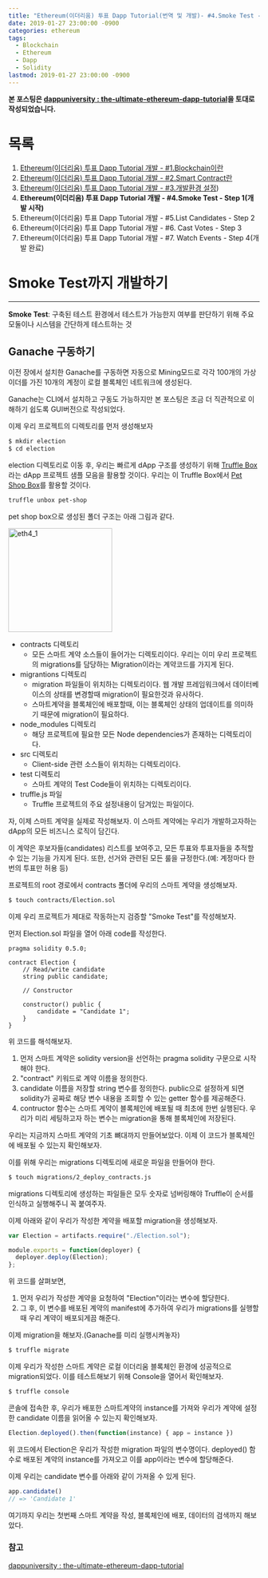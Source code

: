 ```yaml
---
title: "Ethereum(이더리움) 투표 Dapp Tutorial(번역 및 개발)- #4.Smoke Test - Step 1(개발 시작)"
date: 2019-01-27 23:00:00 -0900
categories: ethereum
tags: 
  - Blockchain
  - Ethereum
  - Dapp
  - Solidity
lastmod: 2019-01-27 23:00:00 -0900
---
```


**본 포스팅은 [dappuniversity : the-ultimate-ethereum-dapp-tutorial](http://www.dappuniversity.com/articles/the-ultimate-ethereum-dapp-tutorial)을 토대로 작성되었습니다.**

# 목록

1. [Ethereum(이더리움) 투표 Dapp Tutorial 개발 - #1.Blockchain이란](https://choi3897.github.io/ethereum/ethereum-dapp-1/#)
2. [Ethereum(이더리움) 투표 Dapp Tutorial 개발 - #2.Smart Contract란](https://choi3897.github.io/ethereum/ethereum-dapp-2/#)
3. [Ethereum(이더리움) 투표 Dapp Tutorial 개발 - #3.개발환경 설정](https://choi3897.github.io/ethereum/ethereum-dapp-3/#))
4. **Ethereum(이더리움) 투표 Dapp Tutorial 개발 - #4.Smoke Test - Step 1(개발 시작)**
5. Ethereum(이더리움) 투표 Dapp Tutorial 개발 - #5.List Candidates - Step 2
6. Ethereum(이더리움) 투표 Dapp Tutorial 개발 - #6. Cast Votes - Step 3
7. Ethereum(이더리움) 투표 Dapp Tutorial 개발 - #7. Watch Events - Step 4(개발 완료)

# Smoke Test까지 개발하기

---
**Smoke Test**: 구축된 테스트 환경에서 테스트가 가능한지 여부를 판단하기 위해 주요 모둘이나 시스템을 간단하게 테스트하는 것

## Ganache 구동하기

이전 장에서 설치한 Ganache를 구동하면 자동으로 Mining모드로 각각 100개의 가상 이더를 가진 10개의 계정이 로컬 블록체인 네트워크에 생성된다.

Ganache는 CLI에서 설치하고 구동도 가능하지만 본 포스팅은 조금 더 직관적으로 이해하기 쉽도록 GUI버전으로 작성되었다.

이제 우리 프로젝트의 디렉토리를 먼저 생성해보자

```sh
$ mkdir election
$ cd election
```
election 디렉토리로 이동 후, 우리는 빠르게 dApp 구조를 생성하기 위해 [Truffle Box](https://truffleframework.com/boxes)라는 dApp 프로젝트 샘플 모음을 활용할 것이다. 우리는 이 Truffle Box에서 [Pet Shop Box](https://truffleframework.com/boxes/pet-shop)를 활용할 것이다.

```sh
truffle unbox pet-shop
```

pet shop box으로 생성된 폴더 구조는 아래 그림과 같다.

<img width="208" alt="eth4_1" src="https://user-images.githubusercontent.com/14902468/51803115-9a418480-2294-11e9-89c1-4a3073f296c6.png">

* contracts 디렉토리
  * 모든 스마트 계약 소스들이 들어가는 디렉토리이다. 우리는 이미 우리 프로젝트의 migrations를 담당하는 Migration이라는 계약코드를 가지게 된다.
* migrantions 디렉토리
  * migration 파일들이 위치하는 디렉토리이다. 웹 개발 프레임워크에서 데이터베이스의 상태를 변경할때 migration이 필요한것과 유사하다.
  * 스마트계약을 블록체인에 배포할때, 이는 블록체인 상태의 업데이트를 의미하기 때문에 migration이 필요하다.
* node_modules 디렉토리
  * 해당 프로젝트에 필요한 모든 Node dependencies가 존재하는 디렉토리이다.
* src 디렉토리
  * Client-side 관련 소스들이 위치하는 디렉토리이다.
* test 디렉토리
  * 스마트 계약의 Test Code들이 위치하는 디렉토리이다.
* truffle.js 파일
  * Truffle 프로젝트의 주요 설정내용이 담겨있는 파일이다.
  
자, 이제 스마트 계약을 실제로 작성해보자. 이 스마트 계약에는 우리가 개발하고자하는 dApp의 모든 비즈니스 로직이 담긴다.

이 계약은 후보자들(candidates) 리스트를 보여주고, 모든 투표와 투표자들을 추적할 수 있는 기능을 가지게 된다. 또한, 선거와 관련된 모든 룰을 규정한다.(예: 계정마다 한번의 투표만 허용 등)

프로젝트의 root 경로에서 contracts 폴더에 우리의 스마트 계약을 생성해보자.

```sh
$ touch contracts/Election.sol
```

이제 우리 프로젝트가 제대로 작동하는지 검증할 "Smoke Test"를 작성해보자.

먼저 Election.sol 파일을 열어 아래 code를 작성한다.

```
pragma solidity 0.5.0;

contract Election {
    // Read/write candidate
    string public candidate;

    // Constructor
    
    constructor() public {
        candidate = "Candidate 1";
    }
}
```
위 코드를 해석해보자.

1. 먼저 스마트 계약은 solidity version을 선언하는 pragma solidity 구문으로 시작해야 한다.
2. "contract" 키워드로 계약 이름을 정의한다.
3. candidate 이름을 저장할 string 변수를 정의한다. public으로 설정하게 되면 solidity가 공짜로 해당 변수 내용을 조회할 수 있는 getter 함수를 제공해준다.
4. contructor 함수는 스마트 계약이 블록체인에 배포될 때 최초에 한번 실행된다. 우리가 미리 세팅하고자 하는 변수는 migration을 통해 블록체인에 저장된다.

우리는 지금까지 스마트 계약의 기초 뼈대까지 만들어보았다. 이제 이 코드가 블록체인에 배포될 수 있는지 확인해보자.

이를 위해 우리는 migrations 디렉토리에 새로운 파일을 만들어야 한다.

```sh
$ touch migrations/2_deploy_contracts.js
```

migrations 디렉토리에 생성하는 파일들은 모두 숫자로 넘버링해야 Truffle이 순서를 인식하고 실행해주니 꼭 붙여주자.

이제 아래와 같이 우리가 작성한 계약을 배포할 migration을 생성해보자.

```js
var Election = artifacts.require("./Election.sol");

module.exports = function(deployer) {
  deployer.deploy(Election);
};
```

위 코드를 살펴보면, 

1. 먼저 우리가 작성한 계약을 요청하여 "Election"이라는 변수에 할당한다. 
2. 그 후, 이 변수를 배포된 계약의 manifest에 추가하여 우리가 migrations를 실행할 때 우리 계약이 배포되게끔 해준다.

이제 migration을 해보자.(Ganache를 미리 실행시켜놓자)

```sh
$ truffle migrate
```

이제 우리가 작성한 스마트 계약은 로컬 이더리움 블록체인 환경에 성공적으로 migration되었다. 이를 테스트해보기 위해 Console을 열어서 확인해보자.

```sh
$ truffle console
```

콘솔에 접속한 후, 우리가 배포한 스마트계약의 instance를 가져와 우리가 계약에 설정한 candidate 이름을 읽어올 수 있는지 확인해보자.

```js
Election.deployed().then(function(instance) { app = instance })
```

위 코드에서 Election은 우리가 작성한 migration 파일의 변수명이다. deployed() 함수로 배포된 계약의 instance를 가져오고 이를 app이라는 변수에 할당해준다.

이제 우리는 candidate 변수를 아래와 같이 가져올 수 있게 된다.

```js
app.candidate()
// => 'Candidate 1'
```

여기까지 우리는 첫번째 스마트 계약을 작성, 블록체인에 배포, 데이터의 검색까지 해보았다.

### 참고

[dappuniversity : the-ultimate-ethereum-dapp-tutorial](http://www.dappuniversity.com/articles/the-ultimate-ethereum-dapp-tutorial)
